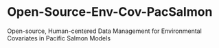 # Open-Source-Env-Cov-PacSalmon
Open-source, Human-centered Data Management for Environmental Covariates in Pacific Salmon Models
